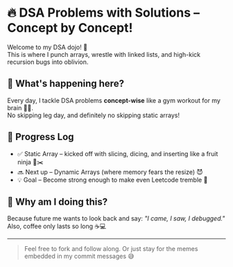 # 🔥 DSA Problems with Solutions – Concept by Concept! 
 
Welcome to my DSA dojo! 🥋  
This is where I punch arrays, wrestle with linked lists, and high-kick recursion bugs into oblivion.

## 🧠 What's happening here?
 
Every day, I tackle DSA problems **concept-wise** like a gym workout for my brain 🏋️‍♂️.  
No skipping leg day, and definitely no skipping static arrays! 
 
## 📅 Progress Log

- ✅ Static Array – kicked off with slicing, dicing, and inserting like a fruit ninja 🍉✂️  
- 🔜 Next up – Dynamic Arrays (where memory fears the resize) 😈 
- 💡 Goal – Become strong enough to make even Leetcode tremble 😤

## 🤪 Why am I doing this? 

Because future me wants to look back and say: 
_"I came, I saw, I debugged."_  
Also, coffee only lasts so long ☕💻 
 
---

> Feel free to fork and follow along. 
> Or just stay for the memes embedded in my commit messages 😅

